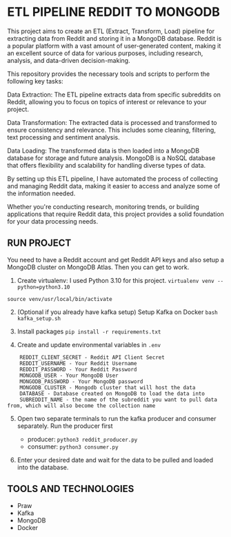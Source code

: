 # ETL PIPELINE REDDIT TO MONGODB

This project aims to create an ETL (Extract, Transform, Load) pipeline for extracting data from Reddit and storing it in a MongoDB database. Reddit is a popular platform with a vast amount of user-generated content, making it an excellent source of data for various purposes, including research, analysis, and data-driven decision-making.

This repository provides the necessary tools and scripts to perform the following key tasks:

Data Extraction: The ETL pipeline extracts data from specific subreddits on Reddit, allowing you to focus on topics of interest or relevance to your project.

Data Transformation: The extracted data is processed and transformed to ensure consistency and relevance. This includes some cleaning, filtering, text processing and sentiment analysis.

Data Loading: The transformed data is then loaded into a MongoDB database for storage and future analysis. MongoDB is a NoSQL database that offers flexibility and scalability for handling diverse types of data.

By setting up this ETL pipeline, I have automated the process of collecting and managing Reddit data, making it easier to access and analyze some of the information needed. 

Whether you're conducting research, monitoring trends, or building applications that require Reddit data, this project provides a solid foundation for your data processing needs.



## RUN PROJECT

You need to have a Reddit account and get Reddit API keys and also setup a MongoDB cluster on MongoDB Atlas. Then you can get to work.

1. Create virtualenv: I used Python 3.10 for this project.
 `virtualenv venv --python=python3.10`

 `source venv/usr/local/bin/activate`

2. (Optional if you already have kafka setup) Setup Kafka on Docker
  `bash kafka_setup.sh`

3. Install packages 
`pip install -r requirements.txt`

4. Create and update environmental variables in `.env`

``` REDDIT_CLIENT_ID - Reddit API Client ID
    REDDIT_CLIENT_SECRET - Reddit API Client Secret
    REDDIT_USERNAME - Your Reddit Username
    REDDIT_PASSWORD - Your Reddit Password
    MONGODB_USER - Your MongoDB User
    MONGODB_PASSWORD - Your MongoDB password
    MONGODB_CLUSTER - Mongodb cluster that will host the data
    DATABASE - Database created on MongoDB to load the data into
    SUBREDDIT_NAME - the name of the subreddit you want to pull data from, which will also become the collection name
```
5. Open two separate terminals to run the kafka producer and consumer separately. Run the producer first
    - producer: 
    `python3 reddit_producer.py`
    - consumer: 
    `python3 consumer.py`

6. Enter your desired date and wait for the data to be pulled and loaded into the database.


## TOOLS AND TECHNOLOGIES

- Praw
- Kafka
- MongoDB
- Docker
